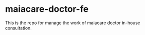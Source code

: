 # maiacare-doctor-fe
This is the repo for manage the work of maiacare doctor in-house consultation.
   







